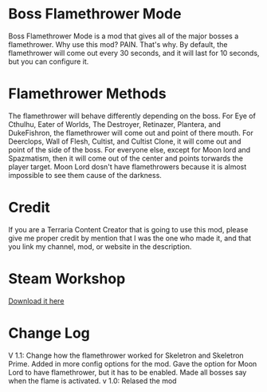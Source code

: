 ﻿# Boss Flamethrower Mode
Boss Flamethrower Mode is a mod that gives all of the major bosses a flamethrower. 
Why use this mod? PAIN. That's why.
By default, the flamethrower will come out every 30 seconds, and it will last for 10 seconds, but you can configure it.

# Flamethrower Methods
The flamethrower will behave differently depending on the boss. 
For Eye of Cthulhu, Eater of Worlds, The Destroyer, Retinazer, Plantera, and DukeFishron, the flamethrower will come out and point of there mouth.
For Deerclops, Wall of Flesh, Cultist, and Cultist Clone, it will come out and point of the side of the boss.
For everyone else, except for Moon lord and Spazmatism, then it will come out of the center and points torwards the player target. 
Moon Lord dosn't have flamethrowers because it is almost impossible to see them cause of the darkness.

# Credit
If you are a Terraria Content Creator that is going to use this mod, please give me proper credit by mention that I was the one who made it, and that you link my channel, mod, or website in the description.

# Steam Workshop
[Download it here](https://steamcommunity.com/sharedfiles/filedetails/?id=2933062828)

# Change Log
V 1.1:
Change how the flamethrower worked for Skeletron and Skeletron Prime. Added in more config options for the mod. Gave the option for Moon Lord to have flamethrower, but it has to be enabled. Made all bosses say when the flame is activated.
v 1.0:
Relased the mod